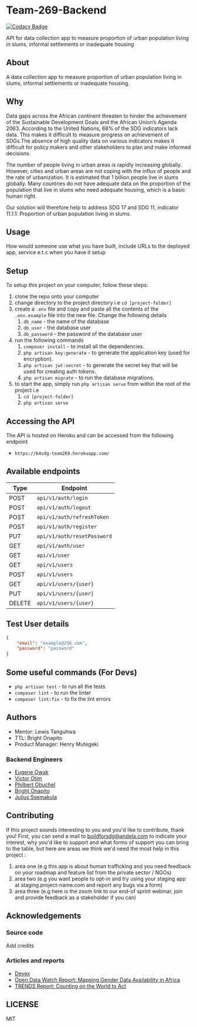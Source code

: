 # Team-269-Backend

[![Codacy Badge](https://api.codacy.com/project/badge/Grade/27dcc4acfa9c4d8f95f058acd398a058)](https://app.codacy.com/gh/BuildForSDG/Team-269-Backend?utm_source=github.com&utm_medium=referral&utm_content=BuildForSDG/Team-269-Backend&utm_campaign=Badge_Grade_Settings)

API for data collection app to measure proportion of urban population living in slums, informal settlements or inadequate housing

## About

A data collection app to measure proportion of urban population living in slums, informal settlements or inadequate housing.

## Why

Data gaps across the African continent threaten to hinder the achievement of the Sustainable Development Goals and the African Union’s Agenda 2063. According to the United Nations, 68% of the SDG indicators lack data. This makes it difficult to measure progress on achievement of SDGs.The absence of high quality data on various indicators makes it difficult for policy makers and other stakeholders to plan and make informed decisions.

The number of people living in urban areas is rapidly increasing globally. However, cities and urban areas are not coping with the influx of people and the rate of urbanization. It is estimated that 1 billion people live in slums globally.
Many countries do not have adequate data on the proportion of the population that live in slums who need adequate housing, which is a basic human right.

Our solution will therefore help to address SDG 17 and SDG 11, indicator 11.1.1: Proportion of urban population living in slums.

## Usage

How would someone use what you have built, include URLs to the deployed app, service e.t.c when you have it setup

## Setup

To setup this project on your computer, follow these steps:

1.  clone the repo onto your computer
2.  change directory to the project directory i.e `cd [project-folder]`
3.  create a `.env` file and copy and paste all the contents of the `.env.example` file into the new file. Change the following details
    1.  `db_name` - the name of the database
    2.  `db_user` - the database user
    3.  `db_password` - the password of the database user
4.  run the following commands
    1.  `composer install` - to install all the dependencies.
    2.  `php artisan key:generate` - to generate the application key (used for encryption).
    3.  `php artisan jwt:secret` - to generate the secret key that will be used for creating auth tokens.
    4.  `php artisan migrate` - to run the database migrations.
5.  to start the app, simply run `php artisan serve` from within the root of the project i.e
    1.  `cd [project-folder]`
    2.  `php artisan serve`

## Accessing the API

The API is hosted on Heroku and can be accessed from the following endpoint

-   `https://b4sdg-team269.herokuapp.com/`

## Available endpoints

| **Type** | **Endpoint**                |
| -------- | --------------------------- |
| POST     | `api/v1/auth/login`         |
| POST     | `api/v1/auth/logout`        |
| POST     | `api/v1/auth/refreshToken`  |
| POST     | `api/v1/auth/register`      |
| PUT      | `api/v1/auth/resetPassword` |
| GET      | `api/v1/auth/user`          |
| GET      | `api/v1/user`               |
| GET      | `api/v1/users`              |
| POST     | `api/v1/users`              |
| GET      | `api/v1/users/{user}`       |
| PUT      | `api/v1/users/{user}`       |
| DELETE   | `api/v1/users/{user}`       |

## Test User details

```json
{
    "email": "example@256.com",
    "password": "password"
}
```

## Some useful commands (For Devs)

-   `php artisan test` - to run all the tests
-   `composer lint` - to run the linter
-   `composer lint:fix` - to fix the lint errors

## Authors

-   Mentor: Lewis Tanguhwa
-   TTL: Bright Onapito
-   Product Manager: Henry Mutegeki

### Backend Engineers

-   [Eugene Owak](https://github.com/geneowak)
-   [Victor Otim](https://github.com/victor-otim)
-   [Philbert Obuchel](https://github.com/philbertobuchel)
-   [Bright Onapito](https://github.com/onabright)
-   [Julius Ssemakula](https://github.com/microsoftjulius)

## Contributing

If this project sounds interesting to you and you'd like to contribute, thank you!
First, you can send a mail to buildforsdg@andela.com to indicate your interest, why you'd like to support and what forms of support you can bring to the table, but here are areas we think we'd need the most help in this project :

1.  area one (e.g this app is about human trafficking and you need feedback on your roadmap and feature list from the private sector / NGOs)
2.  area two (e.g you want people to opt-in and try using your staging app at staging.project-name.com and report any bugs via a form)
3.  area three (e.g here is the zoom link to our end-of sprint webinar, join and provide feedback as a stakeholder if you can)

## Acknowledgements

### Source code

Add credits

### Articles and reports

-   [Devex](https://www.devex.com/news/data-gaps-threaten-achievement-of-development-goals-in-africa-95825)
-   [Open Data Watch Report: Mapping Gender Data Availability in Africa](https://opendatawatch.com/monitoring-reporting/bridging-gender-data-gaps-in-africa/)
-   [TRENDS Report: Counting on the World to Act](https://countingontheworld.sdsntrends.org/)

## LICENSE

MIT

